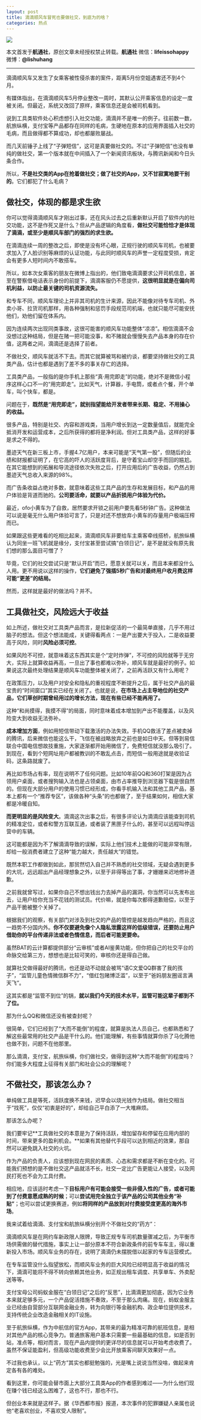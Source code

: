 ```yaml
---
layout: post
title: 滴滴顺风车冒死也要做社交，到底为的啥？
categories: 热点
---
```


![](http://ww1.sinaimg.cn/large/4b91f9d5gy1fum9m82p96j212w0m8mzv.jpg)

本文首发于**航通社**，原创文章未经授权禁止转载。**航通社** 微信：**lifeissohappy** 微博：**@lishuhang**

---

滴滴顺风车又发生了女乘客被性侵杀害的案件，距离5月份空姐遇害还不到4个月。

有媒体指出，在滴滴顺风车5月停业整改一周时，其默认公开乘客信息的设定一度被关闭。但最近，系统又改回了原样，乘客信息还是会被司机看到。

说到工具类软件处心积虑想引入社交功能，滴滴并不是唯一的例子。往前数一数，航旅纵横，支付宝等产品都存在同样的毛病，生硬地在原本的应用界面插入社交的毛病，而且做得都不算成功，却也都屡败屡战。

而几天前锤子上线了“子弹短信”，这可是真要做社交的。不过“子弹短信”也没有单纯的做社交，第一个版本就在中间插入了一个新闻资讯板块，与腾讯新闻和今日头条合作。

所以，**不是社交类的App在抢着做社交；做了社交的App，又不甘寂寞地要干别的**。它们都犯了什么毛病？

## 做社交，体现的都是求生欲

你可以觉得滴滴顺风车才刚出过事，还在风头过去之后重新默认开启了软件内的社交功能，这不是作死又是什么？但从产品逻辑的角度看，**做社交可能恰恰才是体现了滴滴，或至少是顺风车部门的强烈的求生欲。**

在滴滴连续一周的整改之后，即使是没有坏心眼，正规行驶的顺风车司机，也被要求加入了人脸识别等麻烦的认证功能，与此同时顺风车的声誉一定程度受损，肯定会有更多人短时间内不敢搭车。

所以，如本次女乘客的朋友在微博上指出的，他们致电滴滴要求公开司机信息，甚至在警察借电话表示身份的前提下，滴滴客服仍不愿提供，**这很明显就是在偏向司机利益，以防止最关键的司机资源流失。**

和专车不同，顺风车理论上并非其司机的生计来源，因此不能像对待专车司机、外卖小哥、拉货司机那样，用各种强制和惩罚手段规范司机端，也就只能尽可能安抚他们，劝他们留在体系内。

因为连续两次出现同类事故，这很可能害的顺风车功能整体“凉凉”。相信滴滴不会没想过这种结局，但是在赌一把可能没事，和不赌就会慢慢失去产品本身的存在价值，这两者之间，滴滴还是选择了前者。

不做社交，顺风车就活不下去。而其它就算被骂和被约谈，都要坚持做社交的工具类产品，估计也都是遇到了差不多的事关存亡的选择。

工具类产品，一般指的是你手机上那些“真·用完即走”的功能，绝对不是微信小程序这样心口不一的“用完即走”。比如天气，计算器，手电筒，或者点个餐，开个单车，叫个快车，都是。

问题在于，**既然是“用完即走”，就别指望能给开发者带来长期、稳定、不用操心的收益。**

很多产品，特别是社交、内容和游戏类，当用户增长到达一定数量值后，就能完全抵消开发和运营成本，之后所获得的都将是净利润。但对工具类产品，这样的好事是求之不得的。

墨迹天气在新三板上市，手握4.7亿用户，本来可能是“天气第一股”，但随后的业绩和财报都证明了，在它高的吓人的活跃度背后，是守着宝山却空手而回的尴尬。在其它能想到的拓展和导流途径依次失败之后，打开应用后的广告收益，仍然占到墨迹天气总收入来源的98%。

而广告条收益占绝对多数，就意味着这些工具产品的生存和发展目标，和产品的用户体验是背道而驰的。**公司要活命，就要以产品折损用户体验为代价。**

最近，ofo小黄车为了自救，居然要求开锁之前用户要先看5秒钟广告。这种做法可以说是毫无什么用户体验可言了，只是对还不想放弃小黄车的存量用户极端压榨而已。

如果跟这些更难看的吃相比起来，滴滴顺风车非要给车主乘客牵线搭桥，航旅纵横认为同坐一班飞机就是缘分，支付宝甚至尝试搞“白领日记”，是不是就没有原先我们想的那么面目可憎了？

毕竟，它们的社交尝试只是“默认开启”而已，愿意关就可以关，而且本来都没什么人用。更不用说以这样的操作，**它们避免了强插5秒广告和对最终用户收月费这样可能“更差”的结局。**

然而，这样就是最好的做法吗？并不。

## 工具做社交，风险远大于收益

如上所述，做社交对工具类产品而言，是拉新促活的一个最简单直接，几乎不用过脑子的想法。但这个想法能成，关键得看两点：一是产出要大于投入，二是收益要高于风险，同时**风险必须可控**。

如果风险不可控，就意味着这东西其实是个“定时炸弹”，不可控的风险就等于无穷大，实际上就算收益再高，一旦出了事也都难以弥补，顺风车就是最好的例子。如果说这次最终处理结果是顺风车功能整体被关闭了，之前再活跃又有什么用呢？

在政策压力，以及用户对安全和隐私的重视程度不断提升之后，属于社交产品的最宝贵的“时间窗口”其实已经在关闭了。也就是说，**在市场上占主导地位的社交产品，它们草创时期曾经用过的增长方法，现在有些已经不能再用了。**

这种“和尚摸得，我摸不得”的局面，同时意味着成本增加到产出不能覆盖，以及风险变大到收益无法弥补。

**成本增加方面**，例如用短信带动下载激活的办法失效。手机QQ救活了差点被卖掉的腾讯，后来微信也能这么干，飞信在被战略放弃之前也是如日中天。但等到易信联合中国电信想故技重施，大家逐渐都开始用微信了，免费短信就没那么吸引了。到现在，看到个短网址用户都被教训的不敢乱点击，而短信一般用途就是收验证码，这条路就废了。

再比如市场占有率，现在说明不了任何问题。比如10年前QQ和360打架是因为占领用户桌面，或者搜狗输入法也是占领桌面，由市占率推导到浏览器下载是很自然的。但现在大部分用户的使用习惯已经形成，你看手机输入法和其他工具产品，基本上都有一个“推荐专区”，该做各种“头条”的也都做了，至于结果如何，相信大家都是冷暖自知。

**而更明显的是风险变大**。滴滴这次出事之后，有很多评论认为滴滴应该能查到司机的精准定位，或者和警方互联互通，或者装了黑匣子什么的，甚至可以远程叫停运营中的车辆。

这可能都是因为不了解滴滴导致的误解，实际上他们技术上能做的可能非常有限，却给一般消费者建立了这种“能力越大，责任越大”的错觉。

既然本职工作都做到如此，那贸然切入自己并不熟悉的社交领域，无疑会遇到更多的大坑，远远超出产品经理想象之外，以至于非得等出了事，才姗姗来迟地修补道歉。

之前我就曾写过，如果你自己不想出钱出力去掉产品的漏洞，你当然可以先发布出去，让用户给你充当不花钱的测试员。代价嘛，就是你每次都得道歉赔偿，以至于产品干脆被整个关掉了。

根据我们的观察，有关部门对涉及到社交的产品的管控是越发趋向严格的，而且这一趋势不分国内外。**你不仅要避免像个人隐私泄露这样的低级错误，还要防止用户借助你的平台传递非法或者色情信息，而后者可能更要命。**

虽然BAT的云计算都提供部分“云审核”或者AI鉴黄功能，但你把自己的社交平台的命脉交给第三方，想想也是比较可笑的，审核你还是得自己做。

就算社交做得最好的腾讯，也还是动不动就会被骂“语C文爱QQ群害了我的孩子”，“监管儿童色情微信群不力”，“借红包赌博泛滥”，以至于“爸妈朋友圈谣言满天飞”。

这其实都是“监管不到位”的锅，**就以我们今天的技术水平，监管可能这辈子都到不了位。**

那为什么QQ和微信还没有被查封呢？

很简单，它们已经到了“大而不能倒”的程度，就算是执法人员自己，也都熟悉和了解这些最常用的社交产品是干什么的。他们能理解，有些事情就算你杀了马化腾他也做不到，问题不在他那里。

那么滴滴，支付宝，航旅纵横，你们做社交，做得到这种“大而不能倒”的程度吗？你们能多大程度上征得有关部门和社会公众的理解呢？

## 不做社交，那该怎么办？

单纯做工具是等死，活跃度换不来钱，迟早会以烧光钱作为结局。做社交相当于“找死”，仅仅“初衷是好的”，却给自己平白添了一大堆麻烦。

那该怎么办呢？

我们要牢记**工具做社交的本意是为了保持活跃，增加留存和停留在应用内部的时间，带来更多的盈利机会。**如果有其他替代手段可以达到相近的效果，那自然可以避免跳入社交的火坑。

作为产品的负责人，应该想到现在网民的素质、心态和需求都是不断在变化的。可能我们预想的是不做社交这产品就活不长，社交一定比广告更能让人接受，以及网民打死也不会为工具付费。

相应地，应该适时考虑一下**目标用户有可能会接受一些非侵入性的广告，或者可能到了付费意愿成熟的时候**；可以**尝试用完全独立于该产品的公司其他业务“补贴”**；也可以尝试更换赛道，例如**将同样的产品放到对付费接受度更高的海外市场**。

我来试着给滴滴、支付宝和航旅纵横分别开个不做社交的“药方”：

滴滴顺风车是在网约车新政限人限牌，导致正规专车司机数量骤减之后，为平衡市场供需做的替代措施，事实上让一部分原本不符合新政条件的前专车车主，得以重新投入市场。顺风车业务的存在，说明了滴滴仍未摆脱借以起家的专车运营模式。

在专车监管没什么指望放松，而顺风车业务的巨大风险已经明显高于收益的情况下，滴滴可能将不得不转向依赖其他业务，如正规出租车调度、共享单车、外卖配送等等。

支付宝母公司蚂蚁金服在“白领日记”之后的“反思”，比滴滴更加彻底，因为它业务本来就足够多元，一个产品促活措施不奏效，不至于那么肉痛。现在，蚂蚁金服主业已经由自营部分互联网金融业务，转为向银行等金融机构、政企单位提供技术，支持传统企业改造金融相关的IT设施。

至于航旅纵横，作为中航信的官方App，其带来的最为精准可靠的航班信息，是相对其他产品的核心竞争力。普通旅客用户基本只需要一些最基础的信息，如是否到站，准点等，相对而言，现在产品内提供的更详尽的信息就可以开始考虑收费了。虽然不保证能盈利，但高级功能收费至少会比开放乘客间聊天效果好一点。

不过我也承认，以上“药方”其实也都挺勉强的，光是嘴上说说当然没啥，做起来肯定各有各的难处。

看到这里，你可能会替市面上大部分工具类App的作者感到难过——为什么他们现在赚个钱已经这么困难了，这也不行，那也不行。

但创业本来就是这样子。据《华西都市报》报道，本次事件的犯罪嫌疑人亲属也说他“老喜欢创业，不喜欢受人限制”。